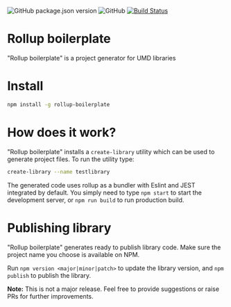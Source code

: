 ![GitHub package.json version](https://img.shields.io/github/package-json/v/scssyworks/rollup-boilerplate) ![GitHub](https://img.shields.io/github/license/scssyworks/rollup-boilerplate) [![Build Status](https://travis-ci.org/scssyworks/rollup-boilerplate.svg?branch=master)](https://travis-ci.org/scssyworks/rollup-boilerplate)

# Rollup boilerplate
"Rollup boilerplate" is a project generator for UMD libraries

# Install

```sh
npm install -g rollup-boilerplate
```

# How does it work?
"Rollup boilerplate" installs a ``create-library`` utility which can be used to generate project files. To run the utility type:

```sh
create-library --name testlibrary
```

The generated code uses rollup as a bundler with Eslint and JEST integrated by default. You simply need to type ``npm start`` to start the development server, or ``npm run build`` to run production build.

# Publishing library

"Rollup boilerplate" generates ready to publish library code. Make sure the project name you choose is available on NPM.

Run ``npm version <major|minor|patch>`` to update the library version, and ``npm publish`` to publish the library.

<b>Note:</b> This is not a major release. Feel free to provide suggestions or raise PRs for further improvements.